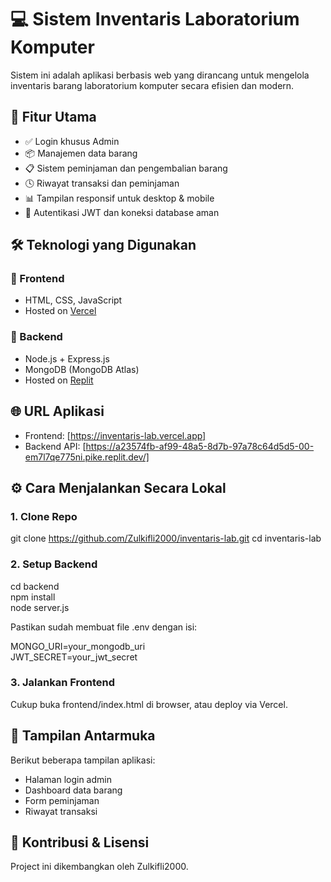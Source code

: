 # 💻 Sistem Inventaris Laboratorium Komputer

Sistem ini adalah aplikasi berbasis web yang dirancang untuk mengelola inventaris barang laboratorium komputer secara efisien dan modern.

## 🚀 Fitur Utama

- ✅ Login khusus Admin
- 📦 Manajemen data barang
- 📋 Sistem peminjaman dan pengembalian barang
- 🕓 Riwayat transaksi dan peminjaman
- 📊 Tampilan responsif untuk desktop & mobile
- 🔐 Autentikasi JWT dan koneksi database aman

## 🛠️ Teknologi yang Digunakan

### 🔹 Frontend
- HTML, CSS, JavaScript
- Hosted on [Vercel](https://vercel.com)

### 🔸 Backend
- Node.js + Express.js
- MongoDB (MongoDB Atlas)
- Hosted on [Replit](https://replit.com)

## 🌐 URL Aplikasi

- Frontend: [https://inventaris-lab.vercel.app]
- Backend API: [https://a23574fb-af99-48a5-8d7b-97a78c64d5d5-00-em7l7qe775ni.pike.replit.dev/]

## ⚙️ Cara Menjalankan Secara Lokal

### 1. Clone Repo

git clone https://github.com/Zulkifli2000/inventaris-lab.git
cd inventaris-lab

### 2. Setup Backend

cd backend  
npm install  
node server.js

Pastikan sudah membuat file .env dengan isi:  

MONGO_URI=your_mongodb_uri  
JWT_SECRET=your_jwt_secret

### 3. Jalankan Frontend 

Cukup buka frontend/index.html di browser, atau deploy via Vercel.

## 📸 Tampilan Antarmuka

Berikut beberapa tampilan aplikasi:
- Halaman login admin
- Dashboard data barang
- Form peminjaman
- Riwayat transaksi

## 🙌 Kontribusi & Lisensi
Project ini dikembangkan oleh Zulkifli2000.
